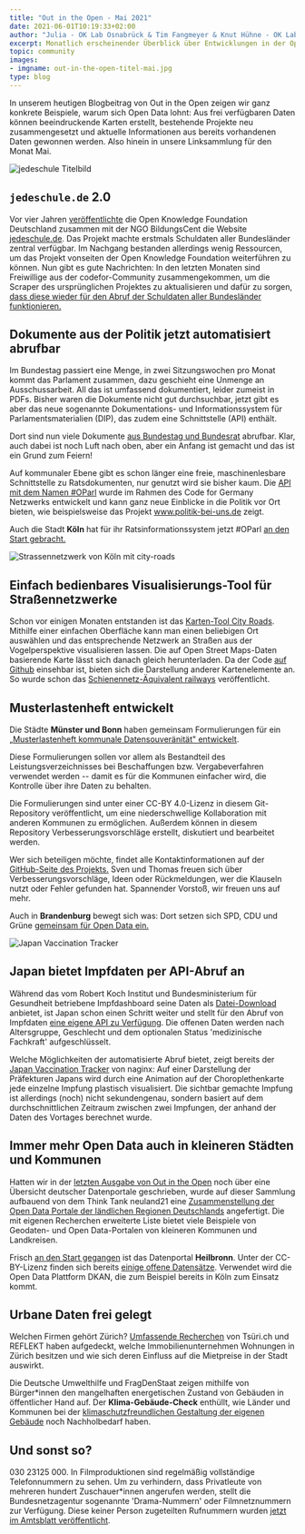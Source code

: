 ```yaml
---
title: "Out in the Open - Mai 2021"
date: 2021-06-01T10:19:33+02:00
author: "Julia - OK Lab Osnabrück & Tim Fangmeyer & Knut Hühne - OK Lab Berlin"
excerpt: Monatlich erscheinender Überblick über Entwicklungen in der Open Data and Civic Tech Szene
topic: community
images:
- imgname: out-in-the-open-titel-mai.jpg
type: blog
---
```


In unserem heutigen Blogbeitrag von Out in the Open zeigen wir ganz
konkrete Beispiele, warum sich Open Data lohnt: Aus frei verfügbaren
Daten können beeindruckende Karten erstellt, bestehende Projekte neu
zusammengesetzt und aktuelle Informationen aus bereits vorhandenen Daten
gewonnen werden. Also hinein in unsere Linksammlung für den Monat Mai.

![jedeschule Titelbild](/blog/jedeschule-2.jpg)

## `jedeschule.de` 2.0

Vor vier Jahren
[veröffentlichte](https://okfn.de/blog/2017/03/jedeschule-launch/) die
Open Knowledge Foundation Deutschland zusammen mit der NGO BildungsCent
die Website [jedeschule.de](https://jedeschule.de/). Das Projekt machte erstmals Schuldaten aller
Bundesländer zentral verfügbar. Im Nachgang bestanden allerdings wenig
Ressourcen, um das Projekt vonseiten der Open Knowledge Foundation
weiterführen zu können. Nun gibt es gute Nachrichten: In den letzten
Monaten sind Freiwillige aus der codefor-Community zusammengekommen, um
die Scraper des ursprünglichen Projektes zu aktualisieren und dafür zu
sorgen, [dass diese wieder für den Abruf der Schuldaten aller
Bundesländer funktionieren.](https://codefor.de/blog/jedeschule-2/)

## Dokumente aus der Politik jetzt automatisiert abrufbar

Im Bundestag passiert eine Menge, in zwei Sitzungswochen pro Monat kommt
das Parlament zusammen, dazu geschieht eine Unmenge an Ausschussarbeit.
All das ist umfassend dokumentiert, leider zumeist in PDFs. Bisher waren
die Dokumente nicht gut durchsuchbar, jetzt gibt es aber das neue
sogenannte Dokumentations- und Informationssystem für
Parlamentsmaterialien (DIP), das zudem eine Schnittstelle (API) enthält.

Dort sind nun viele Dokumente [aus Bundestag und
Bundesrat](https://dip.bundestag.de/%C3%BCber-dip/hilfe/api#content)
abrufbar. Klar, auch dabei ist noch Luft nach oben, aber ein Anfang ist
gemacht und das ist ein Grund zum Feiern!

Auf kommunaler Ebene gibt es schon länger eine freie, maschinenlesbare
Schnittstelle zu Ratsdokumenten, nur genutzt wird sie bisher kaum. Die
[API mit dem Namen \#OParl](https://oparl.org/) wurde im Rahmen des Code
for Germany Netzwerks entwickelt und kann ganz neue Einblicke in die
Politik vor Ort bieten, wie beispielsweise das Projekt
www.politik-bei-uns.de zeigt.

Auch die Stadt **Köln** hat für ihr Ratsinformationssystem jetzt \#OParl
[an den Start
gebracht.](https://offenedaten-koeln.de/dataset/oparl-api-koeln)

![Strassennetzwerk von Köln mit city-roads](/blog/out-in-the-open-mai-2021/Köln.jpg)

## Einfach bedienbares Visualisierungs-Tool für Straßennetzwerke

Schon vor einigen Monaten entstanden ist das [Karten-Tool City
Roads](https://anvaka.github.io/city-roads/). Mithilfe einer einfachen
Oberfläche kann man einen beliebigen Ort auswählen und das entsprechende
Netzwerk an Straßen aus der Vogelperspektive visualisieren lassen. Die
auf Open Street Maps-Daten basierende Karte lässt sich danach gleich
herunterladen. Da der Code [auf
Github](https://github.com/anvaka/city-roads) einsehbar ist, bieten sich
die Darstellung anderer Kartenelemente an. So wurde schon das
[Schienennetz-Äquivalent railways](https://abaumg.github.io/railways/)
veröffentlicht.

## Musterlastenheft entwickelt

Die Städte **Münster und Bonn** haben gemeinsam Formulierungen für ein
[„Musterlastenheft kommunale Datensouveränität"
entwickelt](https://github.com/od-ms/datennutzungsklauseln-muster).

Diese Formulierungen sollen vor allem als Bestandteil des
Leistungsverzeichnisses bei Beschaffungen bzw. Vergabeverfahren
verwendet werden -- damit es für die Kommunen einfacher wird, die
Kontrolle über ihre Daten zu behalten.

Die Formulierungen sind unter einer CC-BY 4.0-Lizenz in diesem
Git-Repository veröffentlicht, um eine niederschwellige Kollaboration
mit anderen Kommunen zu ermöglichen. Außerdem können in diesem
Repository Verbesserungsvorschläge erstellt, diskutiert und bearbeitet
werden.

Wer sich beteiligen möchte, findet alle Kontaktinformationen auf der
[GitHub-Seite des
Projekts.](https://github.com/od-ms/datennutzungsklauseln-muster) Sven
und Thomas freuen sich über Verbesserungsvorschläge, Ideen oder
Rückmeldungen, wer die Klauseln nutzt oder Fehler gefunden hat.
Spannender Vorstoß, wir freuen uns auf mehr.

Auch in **Brandenburg** bewegt sich was: Dort setzen sich SPD, CDU und
Grüne [gemeinsam für Open Data
ein.](https://www.parlamentsdokumentation.brandenburg.de/parladoku/w7/drs/ab_3500/3544.pdf)

![Japan Vaccination Tracker](/blog/out-in-the-open-mai-2021/japan-vaccination-tracker.jpg)

## Japan bietet Impfdaten per API-Abruf an

Während das vom Robert Koch Institut und Bundesministerium für
Gesundheit betriebene Impfdashboard seine Daten als
[Datei-Download](https://impfdashboard.de/daten) anbietet, ist Japan
schon einen Schritt weiter und stellt für den Abruf von Impfdaten [eine
eigene API zu Verfügung](https://cio.go.jp/c19vaccine_opendata). Die
offenen Daten werden nach Altersgruppe, Geschlecht und dem optionalen
Status 'medizinische Fachkraft' aufgeschlüsselt.

Welche Möglichkeiten der automatisierte Abruf bietet, zeigt bereits der
[Japan Vaccination
Tracker](https://nagix.github.io/japan-vaccination-tracker/) von naginx:
Auf einer Darstellung der Präfekturen Japans wird durch eine Animation
auf der Choroplethenkarte jede einzelne Impfung plastisch visualisiert.
Die sichtbar gemachte Impfung ist allerdings (noch) nicht sekundengenau,
sondern basiert auf dem durchschnittlichen Zeitraum zwischen zwei
Impfungen, der anhand der Daten des Vortages berechnet wurde.

## Immer mehr Open Data auch in kleineren Städten und Kommunen

Hatten wir in der [letzten Ausgabe von Out in the
Open](https://codefor.de/blog/out-in-the-open/) noch über eine Übersicht
deutscher Datenportale geschrieben, wurde auf dieser Sammlung aufbauend
von dem Think Tank neuland21 eine [Zusammenstellung der Open Data
Portale der ländlichen Regionen
Deutschlands](https://opendataland.de/landkarte/) angefertigt. Die mit
eigenen Recherchen erweiterte Liste bietet viele Beispiele von Geodaten-
und Open Data-Portalen von kleineren Kommunen und Landkreisen.

Frisch [an den Start
gegangen](https://www.fnweb.de/rhein-main-neckar_artikel,-heilbronn-heilbronner-open-data-portal-fuer-mehr-transparenz-und-information-_arid,1794892.html)
ist das Datenportal **Heilbronn**. Unter der CC-BY-Lizenz finden sich
bereits [einige offene Datensätze](https://opendata.heilbronn.de/).
Verwendet wird die Open Data Plattform DKAN, die zum Beispiel bereits in
Köln zum Einsatz kommt.

## Urbane Daten frei gelegt

Welchen Firmen gehört Zürich? [Umfassende
Recherchen](https://reflekt.ch/teil-2-welchen-firmen-gehoert-zuerich/)
von Tsüri.ch und REFLEKT haben aufgedeckt, welche Immobilienunternehmen
Wohnungen in Zürich besitzen und wie sich deren Einfluss auf die
Mietpreise in der Stadt auswirkt.

Die Deutsche Umwelthilfe und FragDenStaat zeigen mithilfe von
Bürger\*innen den mangelhaften energetischen Zustand von Gebäuden in
öffentlicher Hand auf. Der **Klima-Gebäude-Check** enthüllt, wie Länder
und Kommunen bei der [klimaschutzfreundlichen Gestaltung der eigenen
Gebäude](https://fragdenstaat.de/blog/2021/05/25/auswertung-des-klima-gebaude-checks-staatsgeheimnis-energieverschwendung/) noch Nachholbedarf haben.

## Und sonst so?

030 23125 000. In Filmproduktionen sind regelmäßig vollständige
Telefonnummern zu sehen. Um zu verhindern, dass Privatleute von mehreren
hundert Zuschauer\*innen angerufen werden, stellt die Bundesnetzagentur
sogenannte 'Drama-Nummern' oder Filmnetznummern zur Verfügung. Diese
keiner Person zugeteilten Rufnummern wurden [jetzt im Amtsblatt
veröffentlicht](https://www.bundesnetzagentur.de/SharedDocs/Downloads/DE/Sachgebiete/Telekommunikation/Unternehmen_Institutionen/Nummerierung/Rufnummern/Mittlg148_2021.pdf;jsessionid=761910E99943300A355B7085EE182FB1?__blob=publicationFile&v=1).